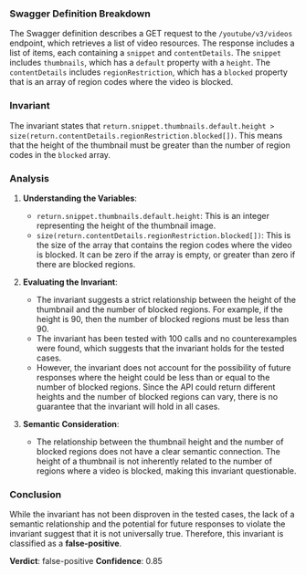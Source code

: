 ### Swagger Definition Breakdown
The Swagger definition describes a GET request to the `/youtube/v3/videos` endpoint, which retrieves a list of video resources. The response includes a list of items, each containing a `snippet` and `contentDetails`. The `snippet` includes `thumbnails`, which has a `default` property with a `height`. The `contentDetails` includes `regionRestriction`, which has a `blocked` property that is an array of region codes where the video is blocked.

### Invariant
The invariant states that `return.snippet.thumbnails.default.height > size(return.contentDetails.regionRestriction.blocked[])`. This means that the height of the thumbnail must be greater than the number of region codes in the `blocked` array.

### Analysis
1. **Understanding the Variables**: 
   - `return.snippet.thumbnails.default.height`: This is an integer representing the height of the thumbnail image.
   - `size(return.contentDetails.regionRestriction.blocked[])`: This is the size of the array that contains the region codes where the video is blocked. It can be zero if the array is empty, or greater than zero if there are blocked regions.

2. **Evaluating the Invariant**: 
   - The invariant suggests a strict relationship between the height of the thumbnail and the number of blocked regions. For example, if the height is 90, then the number of blocked regions must be less than 90.
   - The invariant has been tested with 100 calls and no counterexamples were found, which suggests that the invariant holds for the tested cases.
   - However, the invariant does not account for the possibility of future responses where the height could be less than or equal to the number of blocked regions. Since the API could return different heights and the number of blocked regions can vary, there is no guarantee that the invariant will hold in all cases.

3. **Semantic Consideration**: 
   - The relationship between the thumbnail height and the number of blocked regions does not have a clear semantic connection. The height of a thumbnail is not inherently related to the number of regions where a video is blocked, making this invariant questionable.

### Conclusion
While the invariant has not been disproven in the tested cases, the lack of a semantic relationship and the potential for future responses to violate the invariant suggest that it is not universally true. Therefore, this invariant is classified as a **false-positive**.

**Verdict**: false-positive
**Confidence**: 0.85
